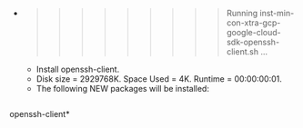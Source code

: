 * >>>>>>>>> Running inst-min-con-xtra-gcp-google-cloud-sdk-openssh-client.sh ...
  * Install openssh-client.
  * Disk size = 2929768K. Space Used = 4K. Runtime = 00:00:00:01.
  * The following NEW packages will be installed:
  ```bash
openssh-client*
  ```
